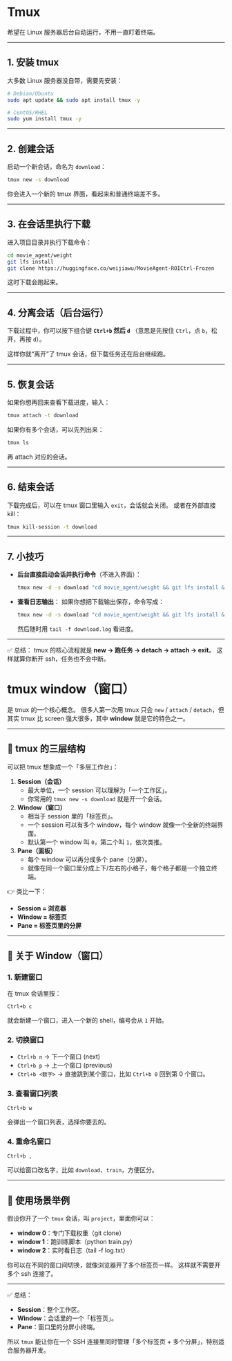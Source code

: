 # Tmux

希望在 Linux 服务器后台自动运行，不用一直盯着终端。

------

## 1. 安装 tmux

大多数 Linux 服务器没自带，需要先安装：

```bash
# Debian/Ubuntu
sudo apt update && sudo apt install tmux -y

# CentOS/RHEL
sudo yum install tmux -y
```

------

## 2. 创建会话

启动一个新会话，命名为 `download`：

```bash
tmux new -s download
```

你会进入一个新的 tmux 界面，看起来和普通终端差不多。

------

## 3. 在会话里执行下载

进入项目目录并执行下载命令：

```bash
cd movie_agent/weight
git lfs install
git clone https://huggingface.co/weijiawu/MovieAgent-ROICtrl-Frozen
```

这时下载会跑起来。

------

## 4. 分离会话（后台运行）

下载过程中，你可以按下组合键 **`Ctrl+b` 然后 `d`**
 （意思是先按住 `Ctrl`，点 `b`，松开，再按 `d`）。

这样你就“离开”了 tmux 会话，但下载任务还在后台继续跑。

------

## 5. 恢复会话

如果你想再回来查看下载进度，输入：

```bash
tmux attach -t download
```

如果你有多个会话，可以先列出来：

```bash
tmux ls
```

再 attach 对应的会话。

------

## 6. 结束会话

下载完成后，可以在 tmux 窗口里输入 `exit`，会话就会关闭。
 或者在外部直接 kill：

```bash
tmux kill-session -t download
```

------

## 7. 小技巧

- **后台直接启动会话并执行命令**（不进入界面）：

  ```bash
  tmux new -d -s download "cd movie_agent/weight && git lfs install && git clone https://huggingface.co/weijiawu/MovieAgent-ROICtrl-Frozen"
  ```

- **查看日志输出**：
   如果你想把下载输出保存，命令写成：

  ```bash
  tmux new -d -s download "cd movie_agent/weight && git lfs install && git clone https://huggingface.co/weijiawu/MovieAgent-ROICtrl-Frozen > download.log 2>&1"
  ```

  然后随时用 `tail -f download.log` 看进度。

------

✅ 总结：
 tmux 的核心流程就是 **new → 跑任务 → detach → attach → exit**。
 这样就算你断开 ssh，任务也不会中断。

# tmux window（窗口）

是 tmux 的一个核心概念。
很多人第一次用 tmux 只会 `new` / `attach` / `detach`，但其实 tmux 比 screen 强大很多，其中 **window** 就是它的特色之一。

------

## 🔹 tmux 的三层结构

可以把 tmux 想象成一个「多层工作台」：

1. **Session（会话）**
   - 最大单位，一个 session 可以理解为「一个工作区」。
   - 你常用的 `tmux new -s download` 就是开一个会话。
2. **Window（窗口）**
   - 相当于 session 里的「标签页」。
   - 一个 session 可以有多个 window，每个 window 就像一个全新的终端界面。
   - 默认第一个 window 叫 `0`，第二个叫 `1`，依次类推。
3. **Pane（面板）**
   - 每个 window 可以再分成多个 pane（分屏）。
   - 就像在同一个窗口里分成上下/左右的小格子，每个格子都是一个独立终端。

👉 类比一下：

- **Session = 浏览器**
- **Window = 标签页**
- **Pane = 标签页里的分屏**

------

## 🔹 关于 Window（窗口）

### 1. 新建窗口

在 tmux 会话里按：

```
Ctrl+b c
```

就会新建一个窗口，进入一个新的 shell，编号会从 `1` 开始。

### 2. 切换窗口

- `Ctrl+b n` → 下一个窗口 (next)
- `Ctrl+b p` → 上一个窗口 (previous)
- `Ctrl+b <数字>` → 直接跳到某个窗口，比如 `Ctrl+b 0` 回到第 0 个窗口。

### 3. 查看窗口列表

```
Ctrl+b w
```

会弹出一个窗口列表，选择你要去的。

### 4. 重命名窗口

```
Ctrl+b ,
```

可以给窗口改名字，比如 `download`、`train`，方便区分。

------

## 🔹 使用场景举例

假设你开了一个 `tmux` 会话，叫 `project`，里面你可以：

- **window 0**：专门下载权重（git clone）
- **window 1**：跑训练脚本（python train.py）
- **window 2**：实时看日志（tail -f log.txt）

你可以在不同的窗口间切换，就像浏览器开了多个标签页一样。
这样就不需要开多个 ssh 连接了。

------

✅ 总结：

- **Session**：整个工作区。
- **Window**：会话里的一个「标签页」。
- **Pane**：窗口里的分屏小终端。

所以 `tmux` 能让你在一个 SSH 连接里同时管理「多个标签页 + 多个分屏」，特别适合服务器开发。

